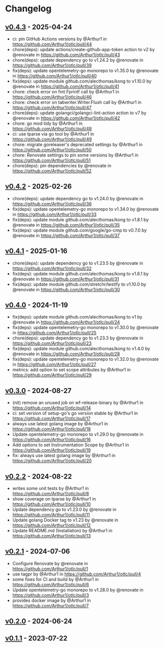 # Changelog

## [v0.4.3](https://github.com/Arthur1/otlc/compare/v0.4.2...v0.4.3) - 2025-04-24
- ci: pin GitHub Actions versions by @Arthur1 in https://github.com/Arthur1/otlc/pull/44
- chore(deps): update actions/create-github-app-token action to v2 by @renovate in https://github.com/Arthur1/otlc/pull/43
- chore(deps): update dependency go to v1.24.2 by @renovate in https://github.com/Arthur1/otlc/pull/39
- fix(deps): update opentelemetry-go monorepo to v1.35.0 by @renovate in https://github.com/Arthur1/otlc/pull/40
- fix(deps): update module github.com/alecthomas/kong to v1.10.0 by @renovate in https://github.com/Arthur1/otlc/pull/41
- chore: check error on fmt.Fprintf call by @Arthur1 in https://github.com/Arthur1/otlc/pull/46
- chore: check error on tabwriter.Writer.Flush call by @Arthur1 in https://github.com/Arthur1/otlc/pull/47
- chore(deps): update golangci/golangci-lint-action action to v7 by @renovate in https://github.com/Arthur1/otlc/pull/42
- chore: go mod tidy by @Arthur1 in https://github.com/Arthur1/otlc/pull/48
- ci: use tparse via go tool by @Arthur1 in https://github.com/Arthur1/otlc/pull/49
- chore: migrate goreleaser's deprecated settings by @Arthur1 in https://github.com/Arthur1/otlc/pull/50
- chore: Renovate settings to pin some versions by @Arthur1 in https://github.com/Arthur1/otlc/pull/51
- chore(deps): pin dependencies by @renovate in https://github.com/Arthur1/otlc/pull/52

## [v0.4.2](https://github.com/Arthur1/otlc/compare/v0.4.1...v0.4.2) - 2025-02-26
- chore(deps): update dependency go to v1.24.0 by @renovate in https://github.com/Arthur1/otlc/pull/36
- fix(deps): update opentelemetry-go monorepo to v1.34.0 by @renovate in https://github.com/Arthur1/otlc/pull/33
- fix(deps): update module github.com/alecthomas/kong to v1.8.1 by @renovate in https://github.com/Arthur1/otlc/pull/35
- fix(deps): update module github.com/google/go-cmp to v0.7.0 by @renovate in https://github.com/Arthur1/otlc/pull/37

## [v0.4.1](https://github.com/Arthur1/otlc/compare/v0.4.0...v0.4.1) - 2025-01-16
- chore(deps): update dependency go to v1.23.5 by @renovate in https://github.com/Arthur1/otlc/pull/32
- fix(deps): update module github.com/alecthomas/kong to v1.6.1 by @renovate in https://github.com/Arthur1/otlc/pull/31
- fix(deps): update module github.com/stretchr/testify to v1.10.0 by @renovate in https://github.com/Arthur1/otlc/pull/30

## [v0.4.0](https://github.com/Arthur1/otlc/compare/v0.3.0...v0.4.0) - 2024-11-19
- fix(deps): update module github.com/alecthomas/kong to v1 by @renovate in https://github.com/Arthur1/otlc/pull/24
- fix(deps): update opentelemetry-go monorepo to v1.30.0 by @renovate in https://github.com/Arthur1/otlc/pull/25
- chore(deps): update dependency go to v1.23.3 by @renovate in https://github.com/Arthur1/otlc/pull/23
- fix(deps): update module github.com/alecthomas/kong to v1.4.0 by @renovate in https://github.com/Arthur1/otlc/pull/28
- fix(deps): update opentelemetry-go monorepo to v1.32.0 by @renovate in https://github.com/Arthur1/otlc/pull/27
- metrics: add option to set scope attributes by @Arthur1 in https://github.com/Arthur1/otlc/pull/29

## [v0.3.0](https://github.com/Arthur1/otlc/compare/v0.2.2...v0.3.0) - 2024-08-27
- (nit) remove an unused job on wf-release-binary by @Arthur1 in https://github.com/Arthur1/otlc/pull/14
- ci: set version of setup-go's go version stable by @Arthur1 in https://github.com/Arthur1/otlc/pull/17
- always use latest golang image by @Arthur1 in https://github.com/Arthur1/otlc/pull/18
- Update opentelemetry-go monorepo to v1.29.0 by @renovate in https://github.com/Arthur1/otlc/pull/16
- Add options to set Instrumentation Scope by @Arthur1 in https://github.com/Arthur1/otlc/pull/19
- fix: always use latest golang image by @Arthur1 in https://github.com/Arthur1/otlc/pull/20

## [v0.2.2](https://github.com/Arthur1/otlc/compare/v0.2.1...v0.2.2) - 2024-08-22
- writes some unit tests by @Arthur1 in https://github.com/Arthur1/otlc/pull/8
- show coverage on tparse by @Arthur1 in https://github.com/Arthur1/otlc/pull/10
- Update dependency go to v1.23.0 by @renovate in https://github.com/Arthur1/otlc/pull/11
- Update golang Docker tag to v1.23 by @renovate in https://github.com/Arthur1/otlc/pull/12
- Update README.md (Installation) by @Arthur1 in https://github.com/Arthur1/otlc/pull/13

## [v0.2.1](https://github.com/Arthur1/otlc/compare/v0.2.0...v0.2.1) - 2024-07-06
- Configure Renovate by @renovate in https://github.com/Arthur1/otlc/pull/1
- use tagpr by @Arthur1 in https://github.com/Arthur1/otlc/pull/4
- some fixes for CI and build by @Arthur1 in https://github.com/Arthur1/otlc/pull/6
- Update opentelemetry-go monorepo to v1.28.0 by @renovate in https://github.com/Arthur1/otlc/pull/3
- provides docker image by @Arthur1 in https://github.com/Arthur1/otlc/pull/7

## [v0.2.0](https://github.com/Arthur1/otlc/compare/v0.1.1...v0.2.0) - 2024-06-24

## [v0.1.1](https://github.com/Arthur1/otlc/commits/v0.1.1) - 2023-07-22
